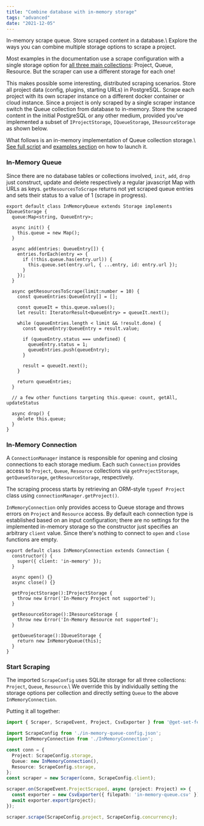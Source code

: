 ```yaml
---
title: "Combine database with in-memory storage"
tags: "advanced"
date: "2021-12-05"
---
```


In-memory scrape queue. Store scraped content in a database.\\
Explore the ways you can combine multiple storage options to scrape a project.

Most examples in the documentation use a scrape configuration with a single storage option for [all three main collections](/node/storage.html): Project, Queue, Resource. But the scraper can use a different storage for each one!

This makes possible some interesting, distributed scraping scenarios. Store all project data (config, plugins, starting URLs) in PostgreSQL. Scrape each project with its own scraper instance on a different docker container or cloud instance. Since a project is only scraped by a single scraper instance switch the Queue collection from database to in-memory. Store the scraped content in the initial PostgreSQL or any other medium, provided you've implemented a subset of `IProjectStorage`, `IQueueStorage`, `IResourceStorage` as shown below.

What follows is an in-memory implementation of Queue collection storage.\\
[See full script](https://github.com/get-set-fetch/scraper/blob/main/examples/in-memory-queue/in-memory-queue.ts) and [examples section](/node/examples.html) on how to launch it.

### In-Memory Queue

Since there are no database tables or collections involved, `init`, `add`, `drop` just construct, update and delete respectively a regular javascript Map with URLs as keys. `getResourcesToScrape` returns not yet scraped queue entries and sets their status to a value of 1 (scrape in progress).

```
export default class InMemoryQueue extends Storage implements IQueueStorage {
  queue:Map<string, QueueEntry>;

  async init() {
    this.queue = new Map();
  }

  async add(entries: QueueEntry[]) {
    entries.forEach(entry => {
      if (!this.queue.has(entry.url)) {
        this.queue.set(entry.url, { ...entry, id: entry.url });
      }
    });
  }

  async getResourcesToScrape(limit:number = 10) {
    const queueEntries:QueueEntry[] = [];

    const queueIt = this.queue.values();
    let result: IteratorResult<QueueEntry> = queueIt.next();

    while (queueEntries.length < limit && !result.done) {
      const queueEntry:QueueEntry = result.value;

      if (queueEntry.status === undefined) {
        queueEntry.status = 1;
        queueEntries.push(queueEntry);
      }

      result = queueIt.next();
    }

    return queueEntries;
  }

  // a few other functions targeting this.queue: count, getAll, updateStatus

  async drop() {
    delete this.queue;
  }
}
```

### In-Memory Connection

A `ConnectionManager` instance is responsible for opening and closing connections to each storage medium. Each such `Connection` provides access to `Project`, `Queue`, `Resource` collections via `getProjectStorage`, `getQueueStorage`, `getResourceStorage`, respectively.

The scraping process starts by retrieving an ORM-style `typeof Project` class using `connectionManager.getProject()`. 

`InMemoryConnection` only provides access to Queue storage and throws errors on `Project` and `Resource` access. By default each connection type is established based on an input configuration; there are no settings for the implemented in-memory storage so the constructor just specifies an arbitrary `client` value. Since there's nothing to connect to `open` and `close` functions are empty.

```
export default class InMemoryConnection extends Connection {
  constructor() {
    super({ client: 'in-memory' });
  }

  async open() {}
  async close() {}

  getProjectStorage():IProjectStorage {
    throw new Error('In-Memory Project not supported');
  }

  getResourceStorage():IResourceStorage {
    throw new Error('In-Memory Resource not supported');
  }

  getQueueStorage():IQueueStorage {
    return new InMemoryQueue(this);
  }
}
```

### Start Scraping
The imported `ScrapeConfig` uses SQLite storage for all three collections: `Project`, `Queue`, `Resource`.\\
We override this by individually setting the storage options per collection and directly setting `Queue` to the above `InMemoryConnection`.

Putting it all together:
```ts
import { Scraper, ScrapeEvent, Project, CsvExporter } from '@get-set-fetch/scraper';

import ScrapeConfig from './in-memory-queue-config.json';
import InMemoryConnection from './InMemoryConnection';

const conn = {
  Project: ScrapeConfig.storage,
  Queue: new InMemoryConnection(),
  Resource: ScrapeConfig.storage,
};
const scraper = new Scraper(conn, ScrapeConfig.client);

scraper.on(ScrapeEvent.ProjectScraped, async (project: Project) => {
  const exporter = new CsvExporter({ filepath: 'in-memory-queue.csv' });
  await exporter.export(project);
});

scraper.scrape(ScrapeConfig.project, ScrapeConfig.concurrency);
```

